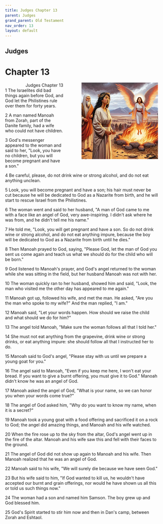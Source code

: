 ```yaml
---
title: Judges Chapter 13
parent: Judges
grand_parent: Old Testament
nav_order: 13
layout: default
---
```


## Judges

# Chapter 13

<div style="clear: both; text-align: right;">
    <img src="/assets/Image/Judges/500/13.jpg" alt="Judges Chapter 13" class="chapter-image" style="max-width: 50%; height: auto; float: right; margin: 0 0 10px 10px; padding-left: 10%;">
    <figcaption style="font-size: 14px;">Judges Chapter 13</figcaption>
</div>
1 The Israelites did bad things again before God, and God let the Philistines rule over them for forty years.

2 A man named Manoah from Zorah, part of the Danite family, had a wife who could not have children.

3 God's messenger appeared to the woman and said to her, "Look, you have no children, but you will become pregnant and have a son."

4 Be careful, please, do not drink wine or strong alcohol, and do not eat anything unclean.

5 Look, you will become pregnant and have a son; his hair must never be cut because he will be dedicated to God as a Nazarite from birth, and he will start to rescue Israel from the Philistines.

6 The woman went and said to her husband, "A man of God came to me with a face like an angel of God, very awe-inspiring. I didn't ask where he was from, and he didn't tell me his name."

7 He told me, "Look, you will get pregnant and have a son. So do not drink wine or strong alcohol, and do not eat anything impure, because the boy will be dedicated to God as a Nazarite from birth until he dies."

8 Then Manoah prayed to God, saying, "Please God, let the man of God you sent us come again and teach us what we should do for the child who will be born."

9 God listened to Manoah's prayer, and God's angel returned to the woman while she was sitting in the field, but her husband Manoah was not with her.

10 The woman quickly ran to her husband, showed him and said, "Look, the man who visited me the other day has appeared to me again."

11 Manoah got up, followed his wife, and met the man. He asked, "Are you the man who spoke to my wife?" And the man replied, "I am."

12 Manoah said, "Let your words happen. How should we raise the child and what should we do for him?"

13 The angel told Manoah, "Make sure the woman follows all that I told her."

14 She must not eat anything from the grapevine, drink wine or strong drinks, or eat anything impure: she should follow all that I instructed her to do.

15 Manoah said to God's angel, "Please stay with us until we prepare a young goat for you."

16 The angel said to Manoah, "Even if you keep me here, I won't eat your bread. If you want to give a burnt offering, you must give it to God." Manoah didn't know he was an angel of God.

17 Manoah asked the angel of God, "What is your name, so we can honor you when your words come true?"

18 The angel of God asked him, "Why do you want to know my name, when it is a secret?"

19 Manoah took a young goat with a food offering and sacrificed it on a rock to God; the angel did amazing things, and Manoah and his wife watched.

20 When the fire rose up to the sky from the altar, God's angel went up in the fire of the altar. Manoah and his wife saw this and fell with their faces to the ground.

21 The angel of God did not show up again to Manoah and his wife. Then Manoah realized that he was an angel of God.

22 Manoah said to his wife, "We will surely die because we have seen God."

23 But his wife said to him, "If God wanted to kill us, he wouldn't have accepted our burnt and grain offerings, nor would he have shown us all this or told us such things now."

24 The woman had a son and named him Samson. The boy grew up and God blessed him.

25 God's Spirit started to stir him now and then in Dan's camp, between Zorah and Eshtaol.


